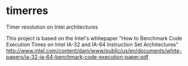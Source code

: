 # timerres
Timer resolution on Intel architectures

This project is based on the Intel's whitepaper "How to Benchmark Code Execution Times on Intel IA-32 and IA-64 Instruction Set Architectures" http://www.intel.com/content/dam/www/public/us/en/documents/white-papers/ia-32-ia-64-benchmark-code-execution-paper.pdf
